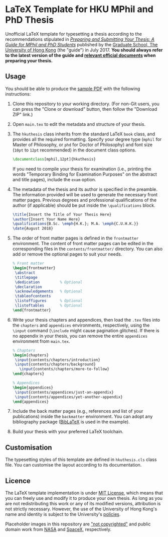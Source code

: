 # LaTeX Template for HKU MPhil and PhD Thesis

Unofficial LaTeX template for typesetting a thesis according to the recommendations stipulated in [*Preparing and Submitting Your Thesis: A Guide for MPhil and PhD Students*](https://intraweb.hku.hk/reserved_1/gradsch/preparing_thesis2.pdf) published by the [Graduate School, The University of Hong Kong](https://www.gradsch.hku.hk) (the "guide") in July 2017. **You should always refer to the latest version of the guide and [relevant official documents](https://www.gradsch.hku.hk/gradsch/current-students/thesis-submission/guidelines-on-thesis-submission) when preparing your thesis.**

## Usage

You should be able to produce the [sample PDF](sample.pdf) with the following instructions:

1. Clone this repository to your working directory. (For non-Git users, you can press the "Clone or download" button, then follow the "Download ZIP" link.)

2. Open `main.tex` to edit the metadata and structure of your thesis.

3. The `hkuthesis` class inherits from the standard LaTeX `book` class, and provides all the required formatting. Specify your degree type (`mphil` for Master of Philosophy, or `phd` for Doctor of Philosophy) and font size (`10pt` to `12pt` recommended) in the document class options.

   ```latex
   \documentclass[mphil,12pt]{hkuthesis}
   ```

   If you need to compile your thesis for examination (i.e., printing the words "Temporary Binding for Examination Purposes" on the abstract and title pages), include the `exam` option.

4. The metadata of the thesis and its author is specified in the preamble. The information provided will be used to generate the necessary front matter pages. Previous degrees and professional qualifications of the author (if applicable) should be put inside the `\qualifications` block.
   
   ```latex
   \title{Insert the Title of Your Thesis Here}
   \author{Insert Your Name Here}
   \qualifications{B.Sc. \emph{H.K.}; M.A. \emph{C.U.H.K.}}
   \date{August 2018}
   ```

5. The order of front matter pages is defined in the `frontmatter` environment. The content of front matter pages can be edited in the corresponding files in the `contents/frontmatter/` directory. You can also add or remove the optional pages to suit your needs.

   ```latex
   % Front matter
   \begin{frontmatter}
   	\abstract
   	\titlepage
   	\dedication 		% Optional
   	\declaration
   	\acknowledgements	% Optional
   	\tableofcontents
   	\listoffigures		% Optional
   	\listoftables		% Optional
   \end{frontmatter}
   ```

6. Write your thesis chapters and appendices, then load the `.tex` files into the `chapters` and `appendices` environments, respectively, using the `\input` command (`\include` might cause pagination glitches). If there is no appendix in your thesis, you can remove the entire `appendices` environment from `main.tex`.

   ```latex
   % Chapters
   \begin{chapters}
   	\input{contents/chapters/introduction}
   	\input{contents/chapters/background}
      \input{contents/chapters/more-to-follow}
   \end{chapters}
   
   % Appendices
   \begin{appendices}
   	\input{contents/appendices/just-an-appendix}
   	\input{contents/appendices/yet-another-appendix}
   \end{appendices}
   ```

7. Include the back matter pages (e.g., references and list of your publications) inside the `backmatter` environment. You can adopt any bibliography package ([BibLaTeX](https://ctan.org/pkg/biblatex) is used in the example).

8. Build your thesis with your preferred LaTeX toolchain.

## Customisation

The typesetting styles of this template are defined in `hkuthesis.cls` class file. You can customise the layout according to its documentation.

## Licence

The LaTeX template implementation is under [MIT License](LICENSE.md), which means that you can freely use and modify it to produce your own thesis. As long as you are not redistributing this work or any of its modified versions, attribution is not strictly necessary. However, the use of the University of Hong Kong's name and identity is subject to the University's [policies](https://www.hku.hk/about/uid/policies/details.html).

Placeholder images in this repository are ["not copyrighted"](https://www.nasa.gov/multimedia/guidelines/index.html) and public domain work from [NASA](https://images.nasa.gov) and [SpaceX](https://www.flickr.com/photos/spacex), respectively.
